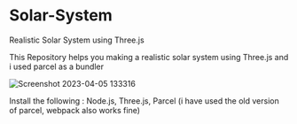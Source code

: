 # Solar-System
Realistic Solar System using Three.js 

This Repository helps you making a realistic solar system using Three.js and i used parcel as a bundler


![Screenshot 2023-04-05 133316](https://user-images.githubusercontent.com/119684255/230019547-a6ee0a6a-475c-4721-98eb-53545506147f.png)

Install the following :
Node.js, 
Three.js, 
Parcel (i have used the old version of parcel, webpack also works fine) 
